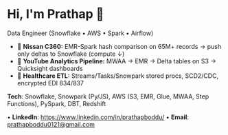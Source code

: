 # Hi, I'm Prathap 👋
Data Engineer (Snowflake • AWS • Spark • Airflow)

- 🚗 **Nissan C360:** EMR-Spark hash comparison on 65M+ records → push only deltas to Snowflake (compute ↓)
- 🎥 **YouTube Analytics Pipeline:** MWAA → EMR → Delta tables on S3 → Quicksight dashboards
- 🏥 **Healthcare ETL:** Streams/Tasks/Snowpark stored procs, SCD2/CDC, encrypted EDI 834/837

**Tech**: Snowflake, Snowpark (Py/JS), AWS (S3, EMR, Glue, MWAA, Step Functions), PySpark, DBT, Redshift

• **LinkedIn**: https://www.linkedin.com/in/prathapboddu/ • **Email**: prathapboddu0121@gmail.com
